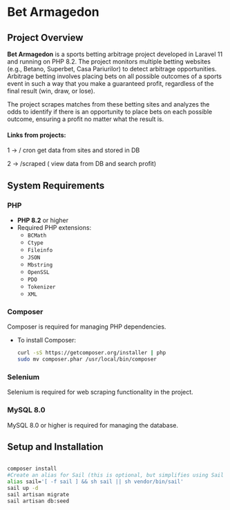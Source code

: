 # Bet Armagedon

## Project Overview

**Bet Armagedon** is a sports betting arbitrage project developed in Laravel 11 and running on PHP 8.2. The project monitors multiple betting websites (e.g., Betano, Superbet, Casa Pariurilor) to detect arbitrage opportunities. Arbitrage betting involves placing bets on all possible outcomes of a sports event in such a way that you make a guaranteed profit, regardless of the final result (win, draw, or lose).

The project scrapes matches from these betting sites and analyzes the odds to identify if there is an opportunity to place bets on each possible outcome, ensuring a profit no matter what the result is.
#### Links from projects:
1 -> / cron get data from sites and stored in DB

2 -> /scraped ( view data from DB and search profit)


## System Requirements

### PHP
- **PHP 8.2** or higher
- Required PHP extensions:
    - `BCMath`
    - `Ctype`
    - `Fileinfo`
    - `JSON`
    - `Mbstring`
    - `OpenSSL`
    - `PDO`
    - `Tokenizer`
    - `XML`

### Composer
Composer is required for managing PHP dependencies.

- To install Composer:
  ```bash
  curl -sS https://getcomposer.org/installer | php
  sudo mv composer.phar /usr/local/bin/composer
### Selenium
Selenium is required for web scraping functionality in the project.
### MySQL 8.0
MySQL 8.0 or higher is required for managing the database.

## Setup and Installation
  ```bash
  
composer install  
#Create an alias for Sail (this is optional, but simplifies using Sail commands)'
alias sail='[ -f sail ] && sh sail || sh vendor/bin/sail'
sail up -d
sail artisan migrate
sail artisan db:seed
